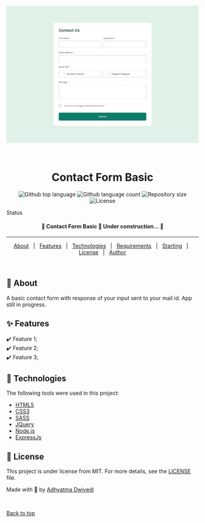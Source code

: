 <div align="center" id="top"> 
  <img src="./design/desktop-design.jpg" alt="Contact Form Basic" />

  &#xa0;

  <!-- <a href="https://contactformbasic.netlify.app">Demo</a> -->
</div>

<h1 align="center">Contact Form Basic</h1>

<p align="center">
  <img alt="Github top language" src="https://img.shields.io/github/languages/top/r00kieAd/contact-form-basic?color=56BEB8">

  <img alt="Github language count" src="https://img.shields.io/github/languages/count/r00kieAd/contact-form-basic?color=56BEB8">

  <img alt="Repository size" src="https://img.shields.io/github/repo-size/r00kieAd/contact-form-basic?color=56BEB8">

  <img alt="License" src="https://img.shields.io/github/license/r00kieAd/contact-form-basic?color=56BEB8">
</p>

Status

<h4 align="center"> 
	🚧  Contact Form Basic 🚀 Under construction...  🚧
</h4> 

<hr>

<p align="center">
  <a href="#dart-about">About</a> &#xa0; | &#xa0; 
  <a href="#sparkles-features">Features</a> &#xa0; | &#xa0;
  <a href="#rocket-technologies">Technologies</a> &#xa0; | &#xa0;
  <a href="#white_check_mark-requirements">Requirements</a> &#xa0; | &#xa0;
  <a href="#checkered_flag-starting">Starting</a> &#xa0; | &#xa0;
  <a href="#memo-license">License</a> &#xa0; | &#xa0;
  <a href="https://github.com/{{YOUR_GITHUB_USERNAME}}" target="_blank">Author</a>
</p>

<br>

## :dart: About ##

A basic contact form with response of your input sent to your mail id. App still in progress.

## :sparkles: Features ##

:heavy_check_mark: Feature 1;\
:heavy_check_mark: Feature 2;\
:heavy_check_mark: Feature 3;

## :rocket: Technologies ##

The following tools were used in this project:

- [HTML5](https://expo.io/)
- [CSS3](https://expo.io/)
- [SASS](https://expo.io/)
- [JQuery](https://expo.io/)
- [Node.js](https://nodejs.org/en/)
- [ExpressJs](https://expo.io/)

## :memo: License ##

This project is under license from MIT. For more details, see the [LICENSE](LICENSE) file.


Made with :apple: by <a href="https://github.com/r00kieAd" target="_blank">Adhyatma Dwivedi</a>

&#xa0;

<a href="#top">Back to top</a>
